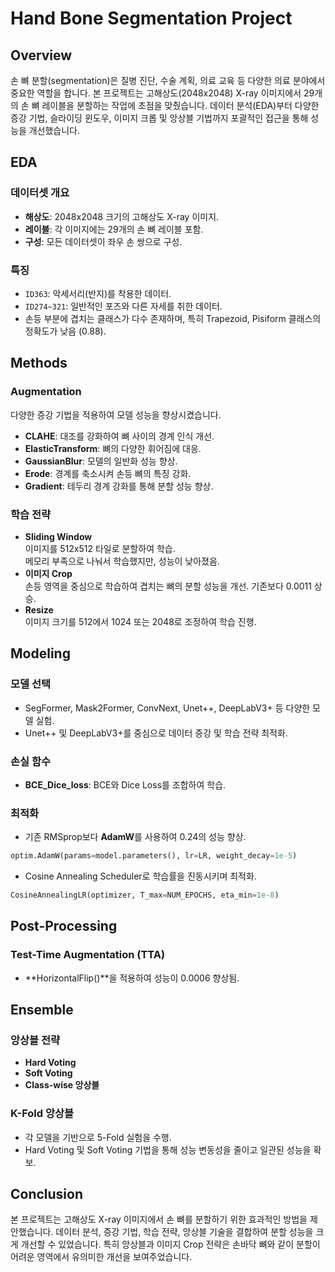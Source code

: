 # Hand Bone Segmentation Project

## Overview

손 뼈 분할(segmentation)은 질병 진단, 수술 계획, 의료 교육 등 다양한 의료 분야에서 중요한 역할을 합니다. 본 프로젝트는 고해상도(2048x2048) X-ray 이미지에서 29개의 손 뼈 레이블을 분할하는 작업에 초점을 맞췄습니다. 데이터 분석(EDA)부터 다양한 증강 기법, 슬라이딩 윈도우, 이미지 크롭 및 앙상블 기법까지 포괄적인 접근을 통해 성능을 개선했습니다.


## EDA

### 데이터셋 개요

- **해상도**: 2048x2048 크기의 고해상도 X-ray 이미지.
- **레이블**: 각 이미지에는 29개의 손 뼈 레이블 포함.
- **구성**: 모든 데이터셋이 좌우 손 쌍으로 구성.

### 특징

- `ID363`: 악세서리(반지)를 착용한 데이터.
- `ID274~321`: 일반적인 포즈와 다른 자세를 취한 데이터.
- 손등 부분에 겹치는 클래스가 다수 존재하며, 특히 Trapezoid, Pisiform 클래스의 정확도가 낮음 (0.88).


## Methods

### Augmentation

다양한 증강 기법을 적용하여 모델 성능을 향상시켰습니다.

- **CLAHE**: 대조를 강화하여 뼈 사이의 경계 인식 개선.
- **ElasticTransform**: 뼈의 다양한 휘어짐에 대응.
- **GaussianBlur**: 모델의 일반화 성능 향상.
- **Erode**: 경계를 축소시켜 손등 뼈의 특징 강화.
- **Gradient**: 테두리 경계 강화를 통해 분할 성능 향상.


### 학습 전략

- **Sliding Window**  
  이미지를 512x512 타일로 분할하여 학습.  
  메모리 부족으로 나눠서 학습했지만, 성능이 낮아졌음.
- **이미지 Crop**  
  손등 영역을 중심으로 학습하여 겹치는 뼈의 분할 성능을 개선. 기존보다 0.0011 상승.
- **Resize**  
  이미지 크기를 512에서 1024 또는 2048로 조정하여 학습 진행.


## Modeling

### 모델 선택

- SegFormer, Mask2Former, ConvNext, Unet++, DeepLabV3+ 등 다양한 모델 실험.
- Unet++ 및 DeepLabV3+를 중심으로 데이터 증강 및 학습 전략 최적화.

### 손실 함수

- **BCE_Dice_loss**: BCE와 Dice Loss를 조합하여 학습.

### 최적화

- 기존 RMSprop보다 **AdamW**를 사용하여 0.24의 성능 향상.
```python
optim.AdamW(params=model.parameters(), lr=LR, weight_decay=1e-5)
```
- Cosine Annealing Scheduler로 학습률을 진동시키며 최적화.
```python
CosineAnnealingLR(optimizer, T_max=NUM_EPOCHS, eta_min=1e-8)
```


## Post-Processing

### Test-Time Augmentation (TTA)

- **HorizontalFlip()**을 적용하여 성능이 0.0006 향상됨.


## Ensemble

### 앙상블 전략

- **Hard Voting**
- **Soft Voting**
- **Class-wise 앙상블**

### K-Fold 앙상블

- 각 모델을 기반으로 5-Fold 실험을 수행.
- Hard Voting 및 Soft Voting 기법을 통해 성능 변동성을 줄이고 일관된 성능을 확보.


## Conclusion

본 프로젝트는 고해상도 X-ray 이미지에서 손 뼈를 분할하기 위한 효과적인 방법을 제안했습니다. 데이터 분석, 증강 기법, 학습 전략, 앙상블 기술을 결합하여 분할 성능을 크게 개선할 수 있었습니다. 특히 앙상블과 이미지 Crop 전략은 손바닥 뼈와 같이 분할이 어려운 영역에서 유의미한 개선을 보여주었습니다.

